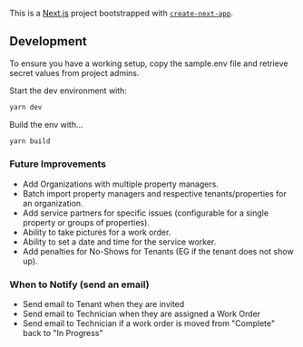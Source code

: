This is a [Next.js](https://nextjs.org/) project bootstrapped with [`create-next-app`](https://github.com/vercel/next.js/tree/canary/packages/create-next-app).

## Development

To ensure you have a working setup, copy the sample.env file and retrieve secret values from project admins.

Start the dev environment with:

```bash
yarn dev

```

Build the env with...
```bash
yarn build

```

### Future Improvements

- Add Organizations with multiple property managers.
- Batch import property managers and respective tenants/properties for an organization.
- Add service partners for specific issues (configurable for a single property or groups of properties).
- Ability to take pictures for a work order.
- Ability to set a date and time for the service worker.
- Add penalties for No-Shows for Tenants (EG if the tenant does not show up).

### When to Notify (send an email)

- Send email to Tenant when they are invited
- Send email to Technician when they are assigned a Work Order
- Send email to Technician if a work order is moved from "Complete" back to "In Progress"

